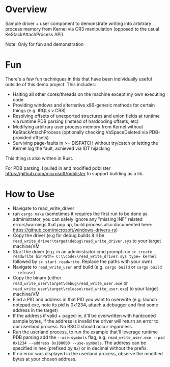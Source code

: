 # Overview

Sample driver + user component to demonstrate writing into arbitrary process memory from Kernel via CR3 manipulation (opposed to the usual KeStackAttachProcess API).

Note: Only for fun and demonstration

# Fun

There's a few fun techniques in this that have been individually useful outside of this demo project. This includes:

- Halting all other cores/threads on the machine except my own executing code
- Providing windows and alternative x86-generic methods for certain things (e.g. IRQLs v CR8)
- Resolving offsets of unexported structures and union fields at runtime via runtime PDB parsing (instead of hardcoding offsets, etc)
- Modifying arbitrary user process memory from Kernel without KeStackAttachProcess (optionally checking VaSpaceDeleted via PDB-provided offsets)
- Surviving page-faults in >= DISPATCH without try/catch or letting the Kernel log the fault, achieved via IDT hijacking

This thing is also written in Rust.

For PDB parsing, I pulled in and modified pdblister https://github.com/microsoft/pdblister to support building as a lib.

# How to Use

- Navigate to read_write_driver
- run `cargo make` (sometimes it requires the first run to be done as administrator, you can safely ignore any "missing INF" related errors/warnings that pop up, build process also documented here: https://github.com/microsoft/windows-drivers-rs)
- Copy the driver (e.g for debug builds it'll be `read_write_driver\target\debug\read_write_driver.sys` to your target machine/VM
- Start the driver (e.g. in an administrator cmd prompt run `sc create readwrite binPath= C:\\code\\read_write_driver.sys type= kernel` followed by `sc start readwrite`. Replace the paths with your own)
- Navigate to `read_write_user` and build (e.g. `cargo build` or `cargo build --release`)
- Copy the binary (either `read_write_user\target\debug\read_write_user.exe` or `read_write_user\target\release\read_write_user.exe`) to your target machine/VM
- Find a PID and address in that PID you want to overwrite (e.g. launch notepad.exe, note its pid is 0x1234, attach a debugger and find some address in the target)
- If the address if valid + paged-in, it'll be overwritten with hardcoded sample bytes, if the address is invalid the driver will return an error to our userland process. No BSOD should occur regardless.
- Run the userland process, to run the example that'll leverage runtime PDB parsing add the `--use-symbols` flag, e.g. `read_write_user.exe --pid 0x1234 --address 0x100000 --use-symbols`. The address can be specified in hex (prefixed by `0x`) or in decimal without the prefix.
- If no error was displayed in the userland process, observe the modified bytes at your chosen address. 

